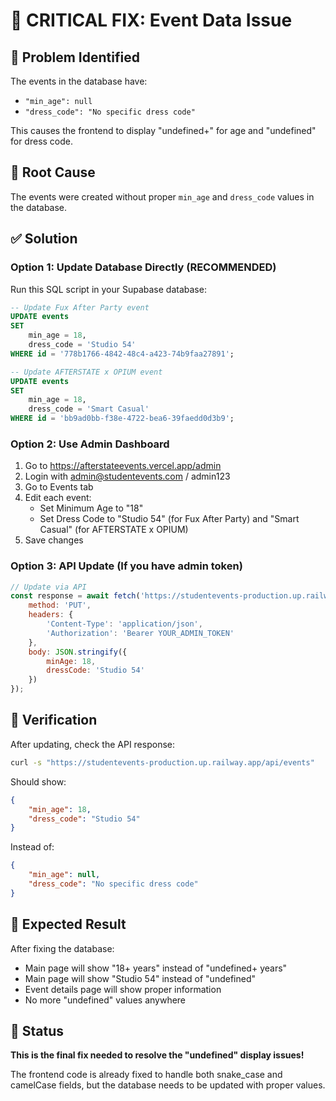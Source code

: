 # 🔧 CRITICAL FIX: Event Data Issue

## 🚨 Problem Identified

The events in the database have:
- `"min_age": null` 
- `"dress_code": "No specific dress code"`

This causes the frontend to display "undefined+" for age and "undefined" for dress code.

## 🎯 Root Cause

The events were created without proper `min_age` and `dress_code` values in the database.

## ✅ Solution

### Option 1: Update Database Directly (RECOMMENDED)

Run this SQL script in your Supabase database:

```sql
-- Update Fux After Party event
UPDATE events 
SET 
    min_age = 18,
    dress_code = 'Studio 54'
WHERE id = '778b1766-4842-48c4-a423-74b9faa27891';

-- Update AFTERSTATE x OPIUM event  
UPDATE events 
SET 
    min_age = 18,
    dress_code = 'Smart Casual'
WHERE id = 'bb9ad0bb-f38e-4722-bea6-39faedd0d3b9';
```

### Option 2: Use Admin Dashboard

1. Go to https://afterstateevents.vercel.app/admin
2. Login with admin@studentevents.com / admin123
3. Go to Events tab
4. Edit each event:
   - Set Minimum Age to "18"
   - Set Dress Code to "Studio 54" (for Fux After Party) and "Smart Casual" (for AFTERSTATE x OPIUM)
5. Save changes

### Option 3: API Update (If you have admin token)

```javascript
// Update via API
const response = await fetch('https://studentevents-production.up.railway.app/api/events/778b1766-4842-48c4-a423-74b9faa27891', {
    method: 'PUT',
    headers: {
        'Content-Type': 'application/json',
        'Authorization': 'Bearer YOUR_ADMIN_TOKEN'
    },
    body: JSON.stringify({
        minAge: 18,
        dressCode: 'Studio 54'
    })
});
```

## 🧪 Verification

After updating, check the API response:

```bash
curl -s "https://studentevents-production.up.railway.app/api/events"
```

Should show:
```json
{
    "min_age": 18,
    "dress_code": "Studio 54"
}
```

Instead of:
```json
{
    "min_age": null,
    "dress_code": "No specific dress code"
}
```

## 🎯 Expected Result

After fixing the database:
- Main page will show "18+ years" instead of "undefined+ years"
- Main page will show "Studio 54" instead of "undefined"
- Event details page will show proper information
- No more "undefined" values anywhere

## 🚀 Status

**This is the final fix needed to resolve the "undefined" display issues!**

The frontend code is already fixed to handle both snake_case and camelCase fields, but the database needs to be updated with proper values.
